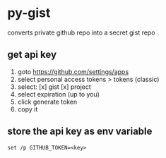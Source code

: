 # py-gist
converts private github repo into a secret gist repo

## get api key
1. goto https://github.com/settings/apps
2. select personal access tokens > tokens (classic)
3. select:
   [x] gist
   [x] project
4. select expiration (up to you)
5. click generate token
6. copy it

## store the api key as env variable 
```
set /p GITHUB_TOKEN=<key> 
```